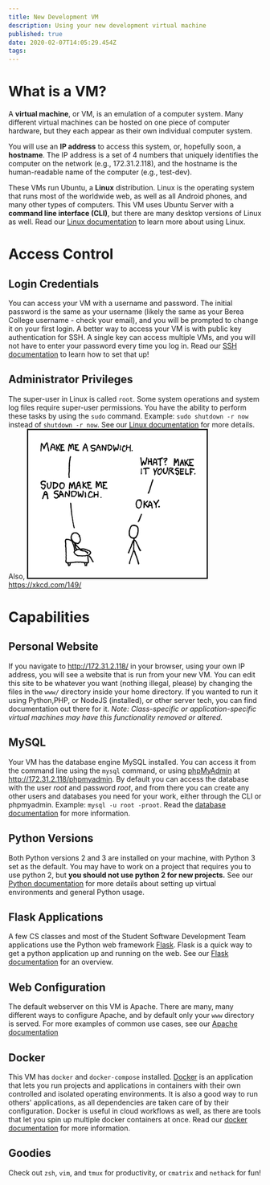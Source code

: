 ```yaml
---
title: New Development VM
description: Using your new development virtual machine
published: true
date: 2020-02-07T14:05:29.454Z
tags: 
---
```


# What is a VM?

A **virtual machine**, or VM, is an emulation of a computer system. Many different virtual machines can be hosted on one piece of computer hardware, but they each appear as their own individual computer system.

You will use an **IP address** to access this system, or, hopefully soon, a **hostname**. The IP address is a set of 4 numbers that uniquely identifies the computer on the network (e.g., 172.31.2.118), and the hostname is the human-readable name of the computer (e.g., test-dev).

These VMs run Ubuntu, a **Linux** distribution. Linux is the operating system that runs most of the worldwide web, as well as all Android phones, and many other types of computers. This VM uses Ubuntu Server with a **command line interface (CLI)**, but there are many desktop versions of Linux as well. Read our [Linux documentation](/linux) to learn more about using Linux.

# Access Control

## Login Credentials

You can access your VM with a username and password. The initial password is the same as your username (likely the same as your Berea College username - check your email), and you will be prompted to change it on your first login. A better way to access your VM is with public key authentication for SSH. A single key can access multiple VMs, and you will not have to enter your password every time you log in. Read our [SSH documentation](/ssh) to learn how to set that up!

## Administrator Privileges

The super-user in Linux is called `root`. Some system operations and system log files require super-user permissions. You have the ability to perform these tasks by using the `sudo` command. Example: `sudo shutdown -r now` instead of `shutdown -r now`. See our [Linux documentation](/linux) for more details. Also,
![xkcd-sandwich.png](/xkcd-sandwich.png)
https://xkcd.com/149/

# Capabilities
## Personal Website

If you navigate to http://172.31.2.118/ in your browser, using your own IP address, you will see a website that is run from your new VM. You can edit this site to be whatever you want (nothing illegal, please) by changing the files in the `www/` directory inside your home directory. If you wanted to run it using Python,PHP, or NodeJS (installed), or other server tech, you can find documentation out there for it.
*Note: Class-specific or application-specific virtual machines may have this functionality removed or altered.*

## MySQL

Your VM has the database engine MySQL installed. You can access it from the command line using the `mysql` command, or using [phpMyAdmin](https://www.phpmyadmin.net/docs/) at http://172.31.2.118/phpmyadmin. By default you can access the database with the user *root* and password *root*, and from there you can create any other users and databases you need for your work, either through the CLI or phpmyadmin. Example: `mysql -u root -proot`. Read the [database documentation](/database) for more information.

## Python Versions

Both Python versions 2 and 3 are installed on your machine, with Python 3 set as the default. You may have to work on a project that requires you to use python 2, but **you should not use python 2 for new projects.** See our [Python documentation](/python) for more details about setting up virtual environments and general Python usage.

## Flask Applications

A few CS classes and most of the Student Software Development Team applications use the Python web framework [Flask](https://www.palletsprojects.com/p/flask/). Flask is a quick way to get a python application up and running on the web. See our [Flask documentation](/flask) for an overview.

## Web Configuration

The default webserver on this VM is Apache. There are many, many different ways to configure Apache, and by default only your `www` directory is served. For more examples of common use cases, see our [Apache documentation](/apache)

## Docker

This VM has `docker` and `docker-compose` installed. [Docker](https://docs.docker.com/) is an application that lets you run projects and applications in containers with their own controlled and isolated operating environments. It is also a good way to run others' applications, as all dependencies are taken care of by their configuration. Docker is useful in cloud workflows as well, as there are tools that let you spin up multiple docker containers at once. Read our [docker documentation](/docker) for more information.

## Goodies

Check out `zsh`, `vim`, and `tmux` for productivity, or `cmatrix` and `nethack` for fun!